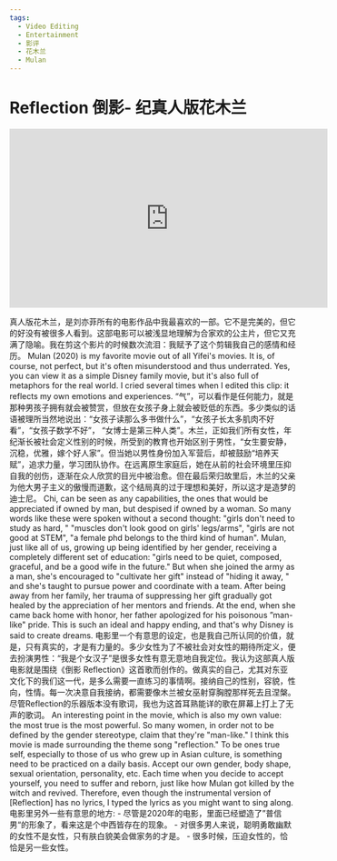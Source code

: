 ```yaml
---
tags:
  - Video Editing
  - Entertainment
  - 影评
  - 花木兰
  - Mulan
---
```

# Reflection 倒影- 纪真人版花木兰

<iframe title="Reflection - an FMV for Mulan (2020) 真人版花木兰剪辑" src="https://peertube.su/videos/embed/be5be76e-3994-498f-8fdc-e6aa5fe9bba0" allowfullscreen="" sandbox="allow-same-origin allow-scripts allow-popups" width="560" height="315" frameborder="0"></iframe>


真人版花木兰，是刘亦菲所有的电影作品中我最喜欢的一部。它不是完美的，但它的好没有被很多人看到。这部电影可以被浅显地理解为合家欢的公主片，但它又充满了隐喻。我在剪这个影片的时候数次流泪：我赋予了这个剪辑我自己的感情和经历。 Mulan (2020) is my favorite movie out of all Yifei's movies. It is, of course, not perfect, but it's often misunderstood and thus underrated. Yes, you can view it as a simple Disney family movie, but it's also full of metaphors for the real world. I cried several times when I edited this clip: it reflects my own emotions and experiences. “气”，可以看作是任何能力，就是那种男孩子拥有就会被赞赏，但放在女孩子身上就会被贬低的东西。多少类似的话语被理所当然地说出：“女孩子读那么多书做什么”，“女孩子长太多肌肉不好看”，“女孩子数学不好”， “女博士是第三种人类”。木兰，正如我们所有女性，年纪渐长被社会定义性别的时候，所受到的教育也开始区别于男性，“女生要安静，沉稳，优雅，嫁个好人家”。但当她以男性身份加入军营后，却被鼓励“培养天赋”，追求力量，学习团队协作。在远离原生家庭后，她在从前的社会环境里压抑自我的创伤，逐渐在众人欣赏的目光中被治愈。但在最后荣归故里后，木兰的父亲为他大男子主义的傲慢而道歉，这个结局真的过于理想和美好，所以这才是造梦的迪士尼。 Chi, can be seen as any capabilities, the ones that would be appreciated if owned by man, but despised if owned by a woman. So many words like these were spoken without a second thought: "girls don't need to study as hard, " "muscles don't look good on girls' legs/arms", "girls are not good at STEM", "a female phd belongs to the third kind of human". Mulan, just like all of us, growing up being identified by her gender, receiving a completely different set of education: "girls need to be quiet, composed, graceful, and be a good wife in the future." But when she joined the army as a man, she's encouraged to "cultivate her gift" instead of "hiding it away, " and she's taught to pursue power and coordinate with a team. After being away from her family, her trauma of suppressing her gift gradually got healed by the appreciation of her mentors and friends. At the end, when she came back home with honor, her father apologized for his poisonous ”man-like" pride. This is such an ideal and happy ending, and that's why Disney is said to create dreams. 电影里一个有意思的设定，也是我自己所认同的价值，就是，只有真实的，才是有力量的。多少女性为了不被社会对女性的期待所定义，便去扮演男性：“我是个女汉子”是很多女性有意无意地自我定位。我认为这部真人版电影就是围绕《倒影 Reflection》这首歌而创作的。做真实的自己，尤其对东亚文化下的我们这一代，是多么需要一直练习的事情啊。接纳自己的性别，容貌，性向，性情。每一次决意自我接纳，都需要像木兰被女巫射穿胸膛那样死去且涅槃。尽管Reflection的乐器版本没有歌词，我也为这首耳熟能详的歌在屏幕上打上了无声的歌词。 An interesting point in the movie, which is also my own value: the most true is the most powerful. So many women, in order not to be defined by the gender stereotype, claim that they're "man-like." I think this movie is made surrounding the theme song "reflection." To be ones true self, especially to those of us who grew up in Asian culture, is something need to be practiced on a daily basis. Accept our own gender, body shape, sexual orientation, personality, etc. Each time when you decide to accept yourself, you need to suffer and reborn, just like how Mulan got killed by the witch and revived. Therefore, even though the instrumental version of [Reflection] has no lyrics, I typed the lyrics as you might want to sing along. 电影里另外一些有意思的地方: - 尽管是2020年的电影，里面已经塑造了”普信男“的形象了，看来这是个中西皆存在的现象。 - 对很多男人来说，聪明勇敢幽默的女性不是女性，只有肤白貌美会做家务的才是。 - 很多时候，压迫女性的，恰恰是另一些女性。